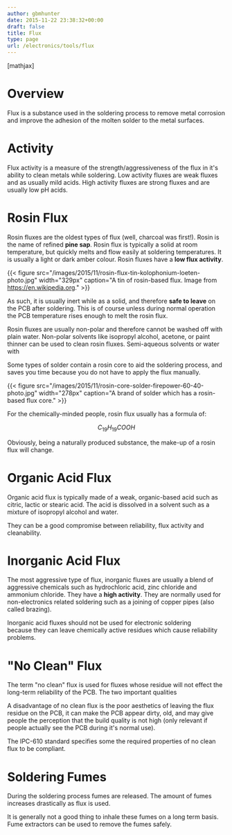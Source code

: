 ```yaml
---
author: gbmhunter
date: 2015-11-22 23:38:32+00:00
draft: false
title: Flux
type: page
url: /electronics/tools/flux
---
```


[mathjax]

# Overview

Flux is a substance used in the soldering process to remove metal corrosion and improve the adhesion of the molten solder to the metal surfaces.

# Activity

Flux activity is a measure of the strength/aggressiveness of the flux in it's ability to clean metals while soldering. Low activity fluxes are weak fluxes and as usually mild acids. High activity fluxes are strong fluxes and are usually low pH acids.

# Rosin Flux

Rosin fluxes are the oldest types of flux (well, charcoal was first!). Rosin is the name of refined **pine sap**. Rosin flux is typically a solid at room temperature, but quickly melts and flow easily at soldering temperatures. It is usually a light or dark amber colour. Rosin fluxes have a **low flux activity**.

{{< figure src="/images/2015/11/rosin-flux-tin-kolophonium-loeten-photo.jpg" width="329px" caption="A tin of rosin-based flux. Image from https://en.wikipedia.org."  >}}

As such, it is usually inert while as a solid, and therefore **safe to leave** on the PCB after soldering. This is of course unless during normal operation the PCB temperature rises enough to melt the rosin flux.

Rosin fluxes are usually non-polar and therefore cannot be washed off with plain water. Non-polar solvents like isopropyl alcohol, acetone, or paint thinner can be used to clean rosin fluxes. Semi-aqueous solvents or water with

Some types of solder contain a rosin core to aid the soldering process, and saves you time because you do not have to apply the flux manually.

{{< figure src="/images/2015/11/rosin-core-solder-firepower-60-40-photo.jpg" width="278px" caption="A brand of solder which has a rosin-based flux core."  >}}

For the chemically-minded people, rosin flux usually has a formula of:

$$ C_{19}H_{19}COOH $$

Obviously, being a naturally produced substance, the make-up of a rosin flux will change.

# Organic Acid Flux

Organic acid flux is typically made of a weak, organic-based acid such as citric, lactic or stearic acid. The acid is dissolved in a solvent such as a mixture of isopropyl alcohol and water.

They can be a good compromise between reliability, flux activity and cleanability.

# Inorganic Acid Flux

The most aggressive type of flux, inorganic fluxes are usually a blend of aggressive chemicals such as hydrochloric acid, zinc chloride and ammonium chloride. They have a **high activity**. They are normally used for non-electronics related soldering such as a joining of copper pipes (also called brazing).

Inorganic acid fluxes should not be used for electronic soldering because they can leave chemically active residues which cause reliability problems.

# "No Clean" Flux

The term "no clean" flux is used for fluxes whose residue will not effect the long-term reliability of the PCB. The two important qualities

A disadvantage of no clean flux is the poor aesthetics of leaving the flux residue on the PCB, it can make the PCB appear dirty, old, and may give people the perception that the build quality is not high (only relevant if people actually see the PCB during it's normal use).

The IPC-610 standard specifies some the required properties of no clean flux to be compliant.

# Soldering Fumes

During the soldering process fumes are released. The amount of fumes increases drastically as flux is used.

It is generally not a good thing to inhale these fumes on a long term basis. Fume extractors can be used to remove the fumes safely.
